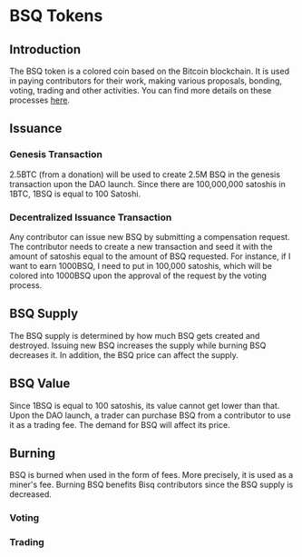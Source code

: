 # BSQ Tokens

## Introduction
The BSQ token is a colored coin based on the Bitcoin blockchain. 
It is used in paying contributors for their work, making various proposals, bonding, voting, trading and other activities. You can find more details on these processes [here](governance.md). 

## Issuance
### Genesis Transaction
2.5BTC (from a donation) will be used to create 2.5M BSQ in the genesis transaction upon the DAO launch. Since there are 100,000,000 satoshis in 1BTC, 1BSQ is equal to 100 Satoshi. 
  
### Decentralized Issuance Transaction
Any contributor can issue new BSQ by submitting a compensation request. 
The contributor needs to create a new transaction and seed it with the amount of satoshis equal to the amount of BSQ requested. For instance, if I want to earn 1000BSQ, I need to put in 100,000 satoshis, which will be colored into 1000BSQ upon the approval of the request by the voting process. 

## BSQ Supply
The BSQ supply is determined by how much BSQ gets created and destroyed. Issuing new BSQ increases the supply while burning BSQ decreases it. In addition, the BSQ price can affect the supply.

## BSQ Value
Since 1BSQ is equal to 100 satoshis, its value cannot get lower than that. Upon the DAO launch, a trader can purchase BSQ from a contributor to use it as a trading fee. The demand for BSQ will affect its price. 

## Burning
BSQ is burned when used in the form of fees. More precisely, it is used as a miner's fee. Burning BSQ benefits Bisq contributors since the BSQ supply is decreased.

### Voting


### Trading
